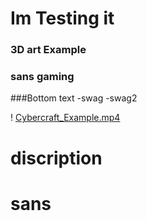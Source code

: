 # Im Testing it

### 3D art Example
### sans gaming
###Bottom text
-swag
-swag2

! [Cybercraft_Example.mp4](Adam_Domingos_Collection_of_work/3D/Cybercraft_Example.mp4)
# discription

# sans

